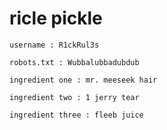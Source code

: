 # ricle pickle


```
username : R1ckRul3s
```

```
robots.txt : Wubbalubbadubdub
```

```
ingredient one : mr. meeseek hair
```

```
ingredient two : 1 jerry tear
```

```
ingredient three : fleeb juice
```
